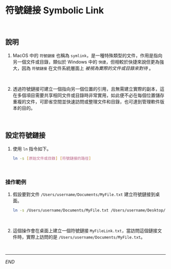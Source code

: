# 符號鏈接 Symbolic Link

<br>

## 說明

1. MacOS 中的 `符號鏈接` 也稱為 `symlink`，是一種特殊類型的文件，作用是指向另一個文件或目錄，類似於 Windows 中的 `快捷`，但相較於快捷來說但更為強大，因為 `符號鏈接` 在文件系統層面上 _被視為實際的文件或目錄來對待_ 。

<br>

2. 透過符號鏈接可建立一個指向另一個位置的引用，且無需建立實際的副本，這在多個項目需要共享相同文件或目錄時非常實用，如此便不必在每個位置儲存重複的文件，可節省空間並快速訪問或整理文件和目錄，也可達到管理軟件版本的目的。

<br>

## 設定符號鏈接

1. 使用 `ln` 指令如下。

    ```bash
    ln -s [原始文件或目錄] [符號鏈接的路徑]
    ```

<br>

### 操作範例

1. 假設要對文件 `/Users/username/Documents/MyFile.txt` 建立符號鏈接到桌面。

    ```bash
    ln -s /Users/username/Documents/MyFile.txt /Users/username/Desktop/MyFileLink.txt
    ```

<br>

2. 這個操作會在桌面上建立一個符號鏈接 `MyFileLink.txt`，當訪問這個鏈接文件時，實際上訪問的是 `/Users/username/Documents/MyFile.txt`。

<br>

___

_END_